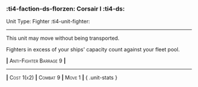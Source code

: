 ### :ti4-faction-ds-florzen: **Corsair I** :ti4-ds:

Unit Type: Fighter :ti4-unit-fighter:

---

This unit may move without being transported.

Fighters in excess of your ships' capacity count against your fleet pool.

__|__ <span style="font-variant:small-caps;">Anti-Fighter Barrage 9</span> __|__

---

__|__ <span style="font-variant:small-caps;">Cost 1(x2)</span> __|__ <span style="font-variant:small-caps;">Combat 9</span> __|__ <span style="font-variant:small-caps;">Move 1</span> __|__
{ .unit-stats }
